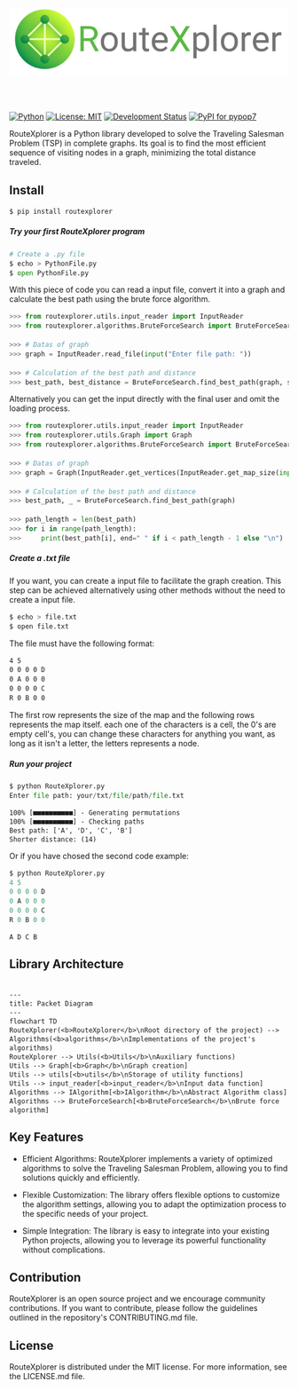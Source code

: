 
<p align="center">
  <img src="./assets/logo.png">
</p>

<br>
<br>

[![Python](https://img.shields.io/badge/Python-3.0%2B-blue.svg)](https://www.python.org/downloads/release/python-300/)
[![License: MIT](https://img.shields.io/badge/License-MIT-yellow.svg)](https://opensource.org/licenses/MIT)
[![Development Status](https://img.shields.io/badge/Development%20Status-Alpha-orange)](https://github.com/vsg-root/RouteXplorer)
[![PyPI for pypop7](https://img.shields.io/badge/PyPI-routexplorer-yellowgreen.svg)](https://pypi.org/project/routexplorer/#description)

RouteXplorer is a Python library developed to solve the Traveling Salesman Problem (TSP) in complete graphs. Its goal is to find the most efficient sequence of visiting nodes in a graph, minimizing the total distance traveled.
<br>

## Install

```python
$ pip install routexplorer
```

##### Try your first RouteXplorer program
```python
# Create a .py file
$ echo > PythonFile.py
$ open PythonFile.py
```
With this piece of code you can read a input file, convert it into a graph and calculate the best path using the brute force algorithm.
```python
>>> from routexplorer.utils.input_reader import InputReader
>>> from routexplorer.algorithms.BruteForceSearch import BruteForceSearch

>>> # Datas of graph
>>> graph = InputReader.read_file(input("Enter file path: ")) 

>>> # Calculation of the best path and distance
>>> best_path, best_distance = BruteForceSearch.find_best_path(graph, show_load=True, show_result=True)
```
Alternatively you can get the input directly with the final user and omit the loading process.
```python
>>> from routexplorer.utils.input_reader import InputReader
>>> from routexplorer.utils.Graph import Graph
>>> from routexplorer.algorithms.BruteForceSearch import BruteForceSearch

>>> # Datas of graph
>>> graph = Graph(InputReader.get_vertices(InputReader.get_map_size(input()), input_function=input))

>>> # Calculation of the best path and distance
>>> best_path, _ = BruteForceSearch.find_best_path(graph)

>>> path_length = len(best_path)
>>> for i in range(path_length):
>>>     print(best_path[i], end=" " if i < path_length - 1 else "\n")
```

##### Create a .txt file
If you want, you can create a input file to facilitate the graph creation. This step can be achieved alternatively using other methods without the need to create a input file.
```bash
$ echo > file.txt
$ open file.txt
```
The file must have the following format:
```bash
4 5
0 0 0 0 D
0 A 0 0 0
0 0 0 0 C
R 0 B 0 0
```
The first row represents the size of the map and the following rows represents the map itself. each one of the characters is a cell, the 0's are empty cell's, you can change these characters for anything you want, as long as it isn't a letter, the letters represents a node. 

##### Run your project
```python
$ python RouteXplorer.py
Enter file path: your/txt/file/path/file.txt
```
```
100% [■■■■■■■■■■] - Generating permutations
100% [■■■■■■■■■■] - Checking paths
Best path: ['A', 'D', 'C', 'B'] 
Shorter distance: (14)
```
Or if you have chosed the second code example:
 ```python
$ python RouteXplorer.py
4 5
0 0 0 0 D
0 A 0 0 0
0 0 0 0 C
R 0 B 0 0
```
```
A D C B
```
## Library Architecture
```mermaid

---
title: Packet Diagram
---
flowchart TD
RouteXplorer(<b>RouteXplorer</b>\nRoot directory of the project) --> Algorithms(<b>algorithms</b>\nImplementations of the project's algorithms)
RouteXplorer --> Utils(<b>Utils</b>\nAuxiliary functions)
Utils --> Graph[<b>Graph</b>\nGraph creation]
Utils --> utils[<b>utils</b>\nStorage of utility functions]
Utils --> input_reader[<b>input_reader</b>\nInput data function]
Algorithms --> IAlgorithm[<b>IAlgorithm</b>\nAbstract Algorithm class]
Algorithms --> BruteForceSearch[<b>BruteForceSearch</b>\nBrute force algorithm]

```
## Key Features

- Efficient Algorithms: RouteXplorer implements a variety of optimized algorithms to solve the Traveling Salesman Problem, allowing you to find solutions quickly and efficiently.

- Flexible Customization: The library offers flexible options to customize the algorithm settings, allowing you to adapt the optimization process to the specific needs of your project.

- Simple Integration: The library is easy to integrate into your existing Python projects, allowing you to leverage its powerful functionality without complications.


## Contribution

RouteXplorer is an open source project and we encourage community contributions. If you want to contribute, please follow the guidelines outlined in the repository's CONTRIBUTING.md file.

## License

RouteXplorer is distributed under the MIT license. For more information, see the LICENSE.md file.
